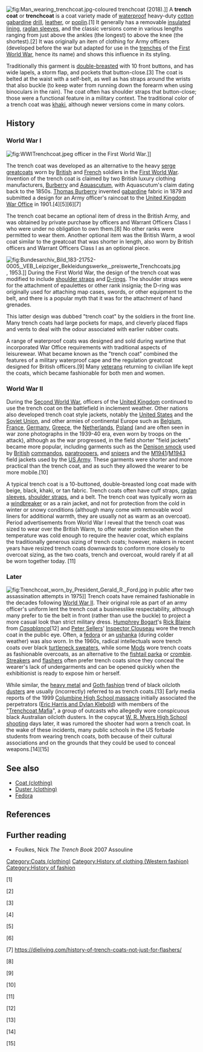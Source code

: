 ![](Man_wearing_trenchcoat.jpg "fig:Man_wearing_trenchcoat.jpg")-coloured
trenchcoat (2018).\]\] A **trench coat** or **trenchcoat** is a coat
variety made of [waterproof](waterproof "wikilink") heavy-duty
[cotton](cotton "wikilink") [gabardine](gabardine "wikilink")
[drill](drill_(fabric) "wikilink"), [leather](leather "wikilink"), or
[poplin](poplin "wikilink").[1] It generally has a removable
[insulated](Thermal_insulation "wikilink")
[lining](lining_(sewing) "wikilink"), [raglan
sleeves](raglan_sleeves "wikilink"), and the classic versions come in
various lengths ranging from just above the ankles (the longest) to
above the knee (the shortest).[2] It was originally an item of clothing
for Army officers (developed before the war but adapted for use in the
[trenches](Trench#Military_engineering "wikilink") of the [First World
War](First_World_War "wikilink"), hence its name) and shows this
influence in its styling.

Traditionally this garment is
[double-breasted](double-breasted "wikilink") with 10 front buttons, and
has wide lapels, a storm flap, and pockets that button-close.[3] The
coat is belted at the waist with a self-belt, as well as has straps
around the wrists that also buckle (to keep water from running down the
forearm when using binoculars in the rain). The coat often has shoulder
straps that button-close; those were a functional feature in a military
context. The traditional color of a trench coat was
[khaki](khaki "wikilink"), although newer versions come in many colors.

## History

### World War I

![](WWITrenchcoat.jpeg "fig:WWITrenchcoat.jpeg") officer in the First
World War.\]\]

The trench coat was developed as an alternative to the heavy
[serge](serge_(fabric) "wikilink") [greatcoats](greatcoat "wikilink")
worn by [British](United_Kingdom "wikilink") and
[French](France "wikilink") soldiers in the [First World
War](First_World_War "wikilink"). Invention of the trench coat is
claimed by two British luxury clothing manufacturers,
[Burberry](Burberry "wikilink") and [Aquascutum](Aquascutum "wikilink"),
with Aquascutum's claim dating back to the 1850s. [Thomas
Burberry](Thomas_Burberry "wikilink") invented
[gabardine](gabardine "wikilink") fabric in 1879 and submitted a design
for an Army officer's raincoat to the [United
Kingdom](United_Kingdom "wikilink") [War Office](War_Office "wikilink")
in 1901.[4][5][6][7]

The trench coat became an optional item of dress in the British Army,
and was obtained by private purchase by officers and Warrant Officers
Class I who were under no obligation to own them.[8] No other ranks were
permitted to wear them. Another optional item was the British Warm, a
wool coat similar to the greatcoat that was shorter in length, also worn
by British officers and Warrant Officers Class I as an optional piece.

![](Bundesarchiv_Bild_183-21752-0005,_VEB_Leipziger_Bekleidungswerke,_preiswerte_Trenchcoats.jpg "fig:Bundesarchiv_Bild_183-21752-0005,_VEB_Leipziger_Bekleidungswerke,_preiswerte_Trenchcoats.jpg"),
1953.\]\] During the First World War, the design of the trench coat was
modified to include [shoulder straps](shoulder_strap "wikilink") and
[D-rings](D-ring "wikilink"). The shoulder straps were for the
attachment of epaulettes or other rank insignia; the D-ring was
originally used for attaching map cases, swords, or other equipment to
the belt, and there is a popular myth that it was for the attachment of
hand grenades.

This latter design was dubbed "trench coat" by the soldiers in the front
line. Many trench coats had large pockets for maps, and cleverly placed
flaps and vents to deal with the odour associated with earlier rubber
coats.

A range of waterproof coats was designed and sold during wartime that
incorporated War Office requirements with traditional aspects of
leisurewear. What became known as the "trench coat" combined the
features of a military waterproof cape and the regulation greatcoat
designed for British officers.[9] Many [veterans](veteran "wikilink")
returning to civilian life kept the coats, which became fashionable for
both men and women.

### World War II

During the [Second World War](Second_World_War "wikilink"), officers of
the [United Kingdom](United_Kingdom "wikilink") continued to use the
trench coat on the battlefield in inclement weather. Other nations also
developed trench coat style jackets, notably the [United
States](United_States "wikilink") and the [Soviet
Union](Soviet_Union "wikilink"), and other armies of continental Europe
such as [Belgium](Belgium "wikilink"),
[France](French_Third_Republic "wikilink"),
[Germany](Nazi_Germany "wikilink"),
[Greece](Kingdom_of_Greece "wikilink"), the
[Netherlands](Netherlands "wikilink"),
[Poland](Second_Polish_Republic "wikilink") (and are often seen in war
zone photographs in the 1939-40 era, even worn by troops on the attack),
although as the war progressed, in the field shorter "field jackets"
became more popular, including garments such as the [Denison
smock](Denison_smock "wikilink") used by
[British](United_Kingdom "wikilink") [commandos](commando "wikilink"),
[paratroopers](paratrooper "wikilink"), and [snipers](sniper "wikilink")
and the
[M1941](M-1941_Field_Jacket "wikilink")/[M1943](U.S._Army_M-1943_Uniform "wikilink")
field jackets used by the [US Army](United_States_Army "wikilink").
These garments were shorter and more practical than the trench coat, and
as such they allowed the wearer to be more mobile.[10]

A typical trench coat is a 10-buttoned, double-breasted long coat made
with beige, black, khaki, or tan fabric. Trench coats often have cuff
straps, [raglan sleeves](raglan_sleeve "wikilink"), [shoulder
straps](shoulder_strap "wikilink"), and a belt. The trench coat was
typically worn as a [windbreaker](windbreaker "wikilink") or as a rain
jacket, and not for protection from the cold in winter or snowy
conditions (although many come with removable wool liners for additional
warmth, they are usually not as warm as an overcoat). Period
advertisements from World War I reveal that the trench coat was sized to
wear over the British Warm, to offer water protection when the
temperature was cold enough to require the heavier coat, which explains
the traditionally generous sizing of trench coats; however, makers in
recent years have resized trench coats downwards to conform more closely
to overcoat sizing, as the two coats, trench and overcoat, would rarely
if at all be worn together today. [11]

### Later

![](Trenchcoat_worn_by_President_Gerald_R._Ford.jpg "fig:Trenchcoat_worn_by_President_Gerald_R._Ford.jpg")
in public after two assassination attempts in 1975\]\] Trench coats have
remained fashionable in the decades following [World War
II](World_War_II "wikilink"). Their original role as part of an army
officer's uniform lent the trench coat a businesslike respectability,
although many prefer to tie the belt in front (rather than use the
buckle) to project a more casual look than strict military dress.
[Humphrey Bogart](Humphrey_Bogart "wikilink")'s [Rick
Blaine](Rick_Blaine "wikilink") from
*[Casablanca](Casablanca_(film) "wikilink")*[12] and [Peter
Sellers](Peter_Sellers "wikilink")' [Inspector
Clouseau](Inspector_Clouseau "wikilink") wore the trench coat in the
public eye. Often, a [fedora](fedora "wikilink") or an
[ushanka](ushanka "wikilink") (during colder weather) was also worn. In
the 1960s, radical intellectuals wore trench coats over black
[turtleneck sweaters](turtleneck_sweater "wikilink"), while some
[Mods](Mod_(subculture) "wikilink") wore trench coats as fashionable
overcoats, as an alternative to the [fishtail
parka](fishtail_parka "wikilink") or
[crombie](crombie_(clothing) "wikilink").
[Streakers](streaking "wikilink") and
[flashers](Exhibitionism "wikilink") often prefer trench coats since
they conceal the wearer's lack of undergarments and can be opened
quickly when the exhibitionist is ready to expose him or herself.

While similar, the [heavy metal](Heavy_metal_fashion "wikilink") and
[Goth fashion](Goth_fashion "wikilink") trend of black oilcloth
[dusters](Duster_(clothing) "wikilink") are usually (incorrectly)
referred to as trench coats.[13] Early media reports of the 1999
[Columbine High School
massacre](Columbine_High_School_massacre "wikilink") initially
associated the perpetrators ([Eric Harris and Dylan
Klebold](Eric_Harris_and_Dylan_Klebold "wikilink")) with members of the
"[Trenchcoat Mafia](Trenchcoat_Mafia "wikilink")", a group of outcasts
who allegedly wore conspicuous black Australian oilcloth dusters. In the
copycat [W. R. Myers High School
shooting](W._R._Myers_High_School_shooting "wikilink") days later, it
was rumored the shooter had worn a trench coat. In the wake of these
incidents, many public schools in the US forbade students from wearing
trench coats, both because of their cultural associations and on the
grounds that they could be used to conceal weapons.[14][15]

## See also

-   [Coat (clothing)](Coat_(clothing) "wikilink")
-   [Duster (clothing)](Duster_(clothing) "wikilink")
-   [Fedora](Fedora "wikilink")

## References

## Further reading

-   Foulkes, Nick *The Trench Book* 2007 Assouline

[Category:Coats (clothing)](Category:Coats_(clothing) "wikilink")
[Category:History of clothing (Western
fashion)](Category:History_of_clothing_(Western_fashion) "wikilink")
[Category:History of fashion](Category:History_of_fashion "wikilink")

[1]

[2]

[3]

[4]

[5]

[6]

[7] <https://dieliving.com/history-of-trench-coats-not-just-for-flashers/>

[8]

[9]

[10]

[11]

[12]

[13]

[14]

[15]